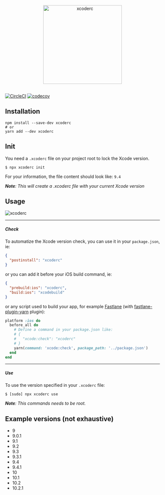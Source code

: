 <p align="center">
  <br>
  <img height="256" src="https://github.com/VincentCATILLON/xcoderc/raw/master/.github/logo.png" alt="xcoderc">
  <br>
  <br>
</p>

[![CircleCI](https://circleci.com/gh/VincentCATILLON/xcoderc.svg?style=svg)](https://circleci.com/gh/VincentCATILLON/xcoderc)
[![codecov](https://codecov.io/gh/VincentCATILLON/xcoderc/branch/master/graph/badge.svg?token=aiXSI86rRD)](https://codecov.io/gh/VincentCATILLON/xcoderc)

## Installation

```console
npm install --save-dev xcoderc
# or
yarn add --dev xcoderc
```

## Init

You need a `.xcoderc` file on your project root to lock the Xcode version.

```console
$ npx xcoderc init
```

For your information, the file content should look like: `9.4`

_**Note**: This will create a .xcoderc file with your current Xcode version_

## Usage

<img src="https://github.com/VincentCATILLON/xcoderc/raw/master/.github/terminal.png" alt="xcoderc">

---

##### Check

To automatize the Xcode version check, you can use it in your `package.json`, ie:

```json
{
  "postinstall": "xcoderc"
}
```

or you can add it before your iOS build command, ie:

```json
{
  "prebuild:ios": "xcoderc",
  "build:ios": "xcodebuild"
}
```

or any script used to build your app, for example [Fastlane](https://fastlane.tools) (with [fastlane-plugin-yarn](https://github.com/joshrlesch/fastlane-plugin-yarn) plugin):

```ruby
platform :ios do
  before_all do
    # Define a command in your package.json like:
    # {
    #   "xcode:check": "xcoderc"
    # }
    yarn(command: 'xcode:check', package_path: '../package.json')
  end
end
```

---

##### Use

To use the version specified in your `.xcoderc` file:

```console
$ [sudo] npx xcoderc use
```

_**Note**: This commands needs to be root._

## Example versions (not exhaustive)

- 9
- 9.0.1
- 9.1
- 9.2
- 9.3
- 9.3.1
- 9.4
- 9.4.1
- 10
- 10.1
- 10.2
- 10.2.1
